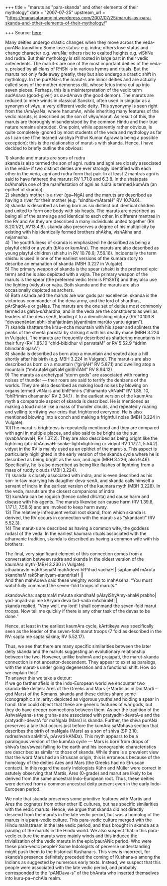 +++
title = "maruts as \"para-skanda\" and other elements of their mythology"
date = "2007-07-25"
upstream_url = "https://manasataramgini.wordpress.com/2007/07/25/maruts-as-para-skanda-and-other-elements-of-their-mythology/"

+++
Source: [here](https://manasataramgini.wordpress.com/2007/07/25/maruts-as-para-skanda-and-other-elements-of-their-mythology/).

Many deities undergo drastic changes when they move across the veda-purANa transition: Some lose status: e.g. indra; others lose status and change character e.g. varuNa; others rise to exalted heights e.g. viShNu and rudra. But their mythology is still rooted in large part in their vedic antecedents. The marut-s are one of the most important deities of the veda-s, praised by all clans of R^iShi-s in various hymns and rituals. But the maruts not only fade away greatly, they but also undergo a drastic shift in mythology. In the purANa-s the marut-s are minor deities and are actually called sons of the mother demoness diti, whose fetus indra cut up into seven pieces. Perhaps, this is a misinterpretation of the vedic term sudAnava (good-giver) as su-dAnava
(the good demon). The maruts are reduced to mere winds in classical
Sanskrit, often used in singular as a synonym of vAyu, a very different vedic deity. This synonymy is seen right from the rAmAyaNa, where hanumAn, while inheriting many features of the vedic maruts, is described as the son of vAyu/marut. As result of this, the maruts are thoroughly misunderstood by the common Hindu and their true nature remains shrouded. One point, while apparently rather obvious, is quite completely ignored by most students of the veda and mythology as far as I can see (The learned vaishya Prithvi Kumar Agrawala being a possible exception): this is the relationship of marut-s with skanda. Hence, I have decided to briefly outline the obvious:

1\) skanda and maruts are sons of rudra  
skanda is also termed the son of agni. rudra and agni are closely associated in the veda– if two distinct deities are ever strongly identified with each other in the veda, agni and rudra form that pair. In at least 2 mantras agni is said to have fathered the maruts: RV 1.71.8 and 6.3.8. In the shatapata brAhmaNa one of the manifestation of agni as rudra is termed kumAra (an epithet of skanda).  
2) skanda’s mother is a river (ga\~NgA) and the maruts are described as having a river for their mother (e.g. “sindhu-mAtaraH” RV 10.78.6).  
3) skanda is described as being born as six distinct but identical children and united to form one body with six heads. The maruts are described as being all of the same age and identical to each other. In different mantras in the RV and AV they are described a many individuals united together (RV 8.20.1/21, AV13.4.8). skanda also preserves a degree of his multiplicity by existing with his identically formed brothers shAkha, vishAkha and nejamesha.  
4) The youthfulness of skanda is emphasized: he described as being a playful child or a youth (bAla or kumAra). The maruts are also described as young playful children (shishu in RV 10.78.6; 7.56.16). Incidentally the term shishu is used in one of the earliest versions of the kumara story to describe an emanation of skanda (MBH 3.227 in Vulgate).  
5) The primary weapon of skanda is the spear (shakti is the preferred epic term) and he is also depicted with a vajra. The primary weapon of the maruts is the spear (the preferred vedic term is R^iShTi) and they also use the lighting (vidyut) or vajra. Both skanda and the maruts are also occasionally depicted as archers.  
6) Both skanda and the maruts are war gods par excellence. skanda is the victorious commander of the deva army, and the lord of shardhas, pArShadA-s or gaNas. The maruts are the one set of deities most commonly termed as gaNa-s/shardha, and in the veda are the constituents as well as leaders of the deva senA, leading it to a demolishing victory (RV 10.103.8 “devasenānām abhi-bhañjatīnām jáyantīnām marúto yantu ágram”).  
7) skanda shatters the krau\~ncha mountain with his spear and splinters the peaks of the shveta parvata by striking it with his deadly mace (MBH 3.224 in Vulgate). The maruts are frequently described as shattering mountains in their fury (RV 1.85.10 “chid-bibidhur vi parvataM” or RV 5.52.9 “ádrim bhindanti ójasA”)  
8) skanda is described as born atop a mountain and seated atop a hill shortly after his birth (e.g. MBH 3.224 in Vulgate). The marut-s are also described as born on a mountain (“girijAH” RV 5.87.1) and dwelling atop a mountain (“mArutaM gaNaM giriShTAM” RV 8.94.12)  
9) The maruts as archetypal “storm gods” are associated with roaring noises of thunder — their roars are said to terrify the denizens of the worlds. They are also described as making loud noises by blowing on organs termed vANa-s and bhR^imi-s (“dhamanto vANaM” RV 1.85. 10, “bhR^imim dhamanto” RV 2.34.1) . In the earliest version of the kaumAra myth a comparable aspect of skanda is described. He is mentioned as making a loud noise like a mass of thunder clouds, and repeatedly roaring and yelling terrifying war cries that frightened everyone. He is also mentioned blowing into a conch and making a frightful noise (MBH 3.224 in Vulgate).  
10)The marut-s brightness is repeatedly mentioned and they are compared with agni in multiple places, and also said to be bright as the sun
(svabhAnavaH, RV 1.37.2). They are also described as being bright like
the lightning (ahi-bhAnavaH: snake-light=lightning or vidyut RV 1.172.1, 5.54.2). vidyut in the RV is mainly used as an epithet of the marut-s. This aspect is particularly highlighted in the early version of the skanda cycle where he is described as being bright as the sun, and agni
(MBH 3.226, also 9.46). Specifically, he is also described as being like
flashes of lightning from a mass of ruddy clouds (MBH3.224).  
11) skanda is closely associated with indra, and is even described as his son-in-law marrying his daugther deva-senA, and skanda calls himself a servant of indra in the earliest version of the kaumara myth (MBH 3.228). In the veda, maruts are the closest companions of indra.  
12) kumAra can be roguish (hence called dhUrta) and cause harm and disease with his agents. The maruts likewise can cause harm (RV 1.39.8, 1.171.1, 7.58.5) and are invoked to keep harm away.  
13) The relatively infrequent verbal root skand, from which skanda is derived, the RV occurs in connection with the marut-s as “skandanti” (RV 5.52.3).  
14) The marut-s are described as having a common wife, the goddess rodasI of the veda. In the earliest kaumara rituals associated with the atharvanic tradition, skanda is described as having a common wife with his brothers.

The final, very significant element of this connection comes from a conversation between rudra and skanda in the oldest version of the kaumAra myth (MBH 3.230 in Vulgate):  
athaabravIn mahAsenaM mahAdevo bR^ihad vachaH \| saptamaM mAruta skandhaM rakShanityam-atandritaH \|\|  
And then mahAdeva said these weighty words to mahAsena: “You must watchfully command the seven-fold troops of maruts.”

skandovAcha: saptamaM mAruta skandhaM pAlayiShyAmy-ahaM prabho\| yad-anyad-api me kAryam deva tad-vada mAchiraM \|\|  
skanda replied, “Very well, my lord! I shall command the seven-fold marut troops. Now tell me quickly if there is any other task of the devas to be done.”

Hence, at least in the earliest kaumAra cycle, kArttikeya was specifically seen as the leader of the seven-fold marut troops (7 fold as described in the RV: sapta me sapta śākina; RV 5.52.17).

Thus, we see that there are many specific similarities between the later deity skanda and the maruts suggesting an evolutionary relationship between the two. However, unlike brahmA and prajapati, the marut-skanda connection is not ancestor-descendent. They appear to exist as paralogs, with the marut-s under going degeneration and a functional shift. How do we explain this?  
To answer this we take a detour:  
If we go farther afield in the Indo-European world we encounter two skanda-like deities: Ares of the Greeks and Mars (\*Martis as in Dio Marti – god Mars) of the Romans. skanda and these deities share some iconographic similarity: depicted as vigorous youths and holding a spear in hand. One could object that these are generic features of war gods, but they do have deeper connections between them. As per the tradition of the AshvalAyana-s the graha-s are associated with pratyadhi-devatA-s and the pratyadhi-devatA for maNgala (Mars) is skanda. Further, the shiva purANa preserves a tale that occurs just before the kumAra saMbhava section that describes the birth of maNgala (Mars) as a son of shiva (SP 3.10, rudreshvara saMhitA, pArvati kANDa). This myth appears to be a paralogous version of the kumAra cycle — Mars is born from drops of shiva’s tear/sweat falling to the earth and his iconographic characteristics are described as similar to those of skanda. While there is a prevalent view that the word Mars had an Etruscan origin, this is erroneous because of the homology of the deities Ares and Mars (the Greeks had no Etruscan contact). In this regard the early Indologists Kühn and Müller were correct in astutely observing that Martis, Ares
(0-grade) and marut are likely to be derived from the same ancestral
Indo-European root. Thus, these deities were derived from a common ancestral deity present even in the early Indo-European period.

We note that skanda preserves some primitive features with Martis and Ares the cognates from other other IE cultures, but has specific similarities with the vedic maruts. Hence, we argue that skanda did not directly descend from the maruts in the late vedic period, but was a homolog of the maruts in a para-vedic culture. This para-vedic culture merged with the Hindu mainstream in the late vedic period, and thus brought in skanda as a paralog of the maruts in the Hindu world. We also suspect that in this para-vedic culture the maruts were mainly winds and this induced the trivialization of the vedic maruts in the epic/paurANic period. Who were these para-vedic people? Some Indologists of perverse understanding might push them to the historical Kushana-s. This view is incorrect, for skanda’s presence definitely preceded the coming of Kushana-s among the Indians as suggested by numerous early texts. Instead, we suspect that this people were associated with the late vedic period, and probably corresponded to the “pANDava-s” of the bhArata who inserted themselves into kuru-pa\~nchAla realm.

